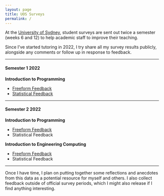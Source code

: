 ```yaml
---
layout: page
title: UOS Surveys
permalink: /
---
```

<meta name='robots' content='noindex,nofollow' />

<!-- #### UOS Surveys -->

At the [University of Sydney](https://www.sydney.edu.au/), student surveys are sent out twice a semester (weeks 6 and 12) to help academic staff to improve their teaching.

Since I've started tutoring in 2022, I try share all my survey results publicly, alongside any comments or follow up in response to feedback.

---

#### Semester 1 2022

**Introduction to Programming**
- [Freeform Feedback](/surveys/S1_Freeform.pdf) <!-- ([Response](/1110-22s1-freeform)) -->
- [Statistical Feedback](/surveys/S1_Ratings.pdf) <!-- ([Response](/1110-22s1-ratings)) -->

---

#### Semester 2 2022

**Introduction to Programming**
- [Freeform Feedback](/surveys/INFO1110_S2_Freeform.pdf) <!-- ([Response](/1110-22s2-freeform)) -->
- Statistical Feedback

**Introduction to Engineering Computing**
- [Freeform Feedback](/surveys/ENGG1810_S2_Freeform.pdf) <!-- ([Response](/1810-22s2-freeform)) -->
- Statistical Feedback

---

Once I have time, I plan on putting together some reflections and anecdotes from this data as a potential resource for myself and others. I also collect feedback outside of official survey periods, which I might also release if I find anything interesting. 
